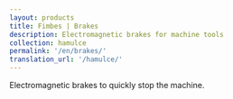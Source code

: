 ```yaml
---
layout: products
title: Fimbes | Brakes
description: Electromagnetic brakes for machine tools
collection: hamulce
permalink: '/en/brakes/'
translation_url: '/hamulce/'
---
```

Electromagnetic brakes to quickly stop the machine.